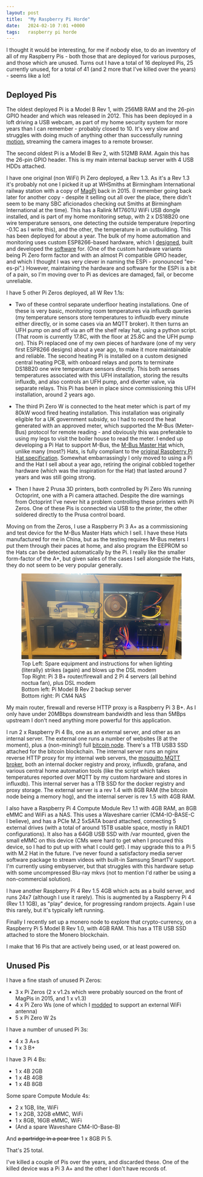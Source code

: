 ```yaml
---
layout: post
title:  "My Raspberry Pi Horde"
date:   2024-02-10 7:01 +0000
tags:   raspberry pi horde
---
```


I thought it would be interesting, for me if nobody else, to do an inventory of all of my Raspberry Pis - both those that are deployed for various purposes, and those which are unused.  Turns out I have a total of 16 deployed Pis, 25 currently unused, for a total of 41 (and 2 more that I've killed over the years) - seems like a lot!

## Deployed Pis

The oldest deployed Pi is a Model B Rev 1, with 256MB RAM and the 26-pin GPIO header and which was released in 2012.  This has been deployed in a loft driving a USB webcam, as part of my home security system for more years than I can remember - probably closed to 10.  It's very slow and struggles with doing much of anything other than successfully running [motion](https://github.com/Motion-Project/motion), streaming the camera images to a remote browser.

The second oldest Pi is a Model B Rev 2, with 512MB RAM.  Again this has the 26-pin GPIO header.  This is my main internal backup server with 4 USB HDDs attached.

I have one original (non WiFi) Pi Zero deployed, a Rev 1.3.  As it's a Rev 1.3 it's probably not one I picked it up at WHSmiths at Birmingham International railway station with a copy of [MagPi](https://www.theguardian.com/technology/2015/nov/26/raspberry-pi-zero-computer-cheap-free-magazine-magpi) back in 2015.  (I remember going back later for another copy - despite it selling out all over the place, there didn't seem to be many SBC aficionados checking out Smiths at Birmingham International at the time).  This has a Ralink MT7601U WiFi USB dongle installed, and is part of my home monitoring setup, with 2 x DS18B20 one wire temperature sensors, one detecting the outside temperature (reporting -0.1C as I write this), and the other, the temperature in an outbuilding.  This has been deployed for about a year.  The bulk of my home automation and monitoring uses custom ESP8266-based hardware, which I [designed](https://github.com/piersfinlayson/otb-iot/blob/master/docs/source/espi.rst), built and developed the [software](https://github.com/piersfinlayson/otb-iot) for.  (One of the custom hardware variants being Pi Zero form factor and with an almost Pi compatible GPIO header, and which I thought I was very clever in naming the ESPi - pronounced "ee-es-pi".)  However, maintaining the hardware and software for the ESPi is a bit of a pain, so I'm moving over to Pi as devices are damaged, fail, or become unreliable.

I have 5 other Pi Zeros deployed, all W Rev 1.1s:

* Two of these control separate underfloor heating installations.  One of these is very basic, monitoring room temperatures via influxdb queries (my temperature sensors store temperatures to influxdb every minute either directly, or in some cases via an MQTT broker).  It then turns an UFH pump on and off via an off the shelf relay hat, using a python script.  (That room is currently 17.8C, with the floor at 25.8C and the UFH pump on).  This Pi replaced one of my own pieces of hardware (one of my very first ESP8266 designs) about a year ago, to make it more maintainable and reliable.  The second heating Pi is installed on a custom designed central heating PCB, with onboard relays and ports to terminate DS18B20 one wire temperature sensors directly.  This both senses temperatures associated with this UFH installation, storing the results influxdb, and also controls an UFH pump, and diverter valve, via separate relays.  This Pi has been in place since commissioning this UFH installation, around 2 years ago.

* The third Pi Zero W is connected to the heat meter which is part of my 80kW wood fired heating installation.  This installation was originally eligible for a UK government subsidy, so I had to record the heat generated with an approved meter, which supported the M-Bus (Meter-Bus) protocol for remote reading - and obviously this was preferable to using my legs to visit the boiler house to read the meter.  I ended up developing a Pi Hat to support M-Bus, the [M-Bus Master Hat](https://www.packom.net/product/m-bus-master-hat/) which, unlike many (most?) Hats, is fully compliant to the [original Raspberry Pi Hat specification](https://github.com/raspberrypi/hats).  Somewhat embarrassingly I only moved to using a Pi and the Hat I sell about a year ago, retiring the original cobbled together hardware (which was the inspiration for the Hat) that lasted around 7 years and was still going strong.

* Then I have 2 Prusa 3D printers, both controlled by Pi Zero Ws running Octoprint, one with a Pi camera attached.  Despite the dire warnings from Octoprint I've never hit a problem controlling these printers with Pi Zeros.  One of these Pis is connected via USB to the printer, the other soldered directly to the Prusa control board.

Moving on from the Zeros, I use a Raspberry Pi 3 A+ as a commissioning and test device for the M-Bus Master Hats which I sell.  I have these Hats manufactured for me in China, but as the testing requires M-Bus meters I put them through their paces at home, and also program the EEPROM so the Hats can be detected automatically by the Pi.  I really like the smaller form-factor of the A+, but given sales of the cases I sell alongside the Hats, they do not seem to be very popular generally.

<figure>
  <img alt="Some Raspberry Pis" src="/static/img/pi_servers_feb_24.jpg" width="480" />
  <figcaption>Top Left: Spare equipment and instructions for when lighting (literally) strikes (again) and blows up the DSL modem</figcaption>
  <figcaption>Top Right: Pi 3 B+ router/firewall and 2 Pi 4 servers (all behind noctua fan), plus DSL modem</figcaption>
  <figcaption>Bottom left: Pi Model B Rev 2 backup server</figcaption>
  <figcaption>Bottom right: Pi CM4 NAS</figcaption>
</figure>

My main router, firewall and reverse HTTP proxy is a Raspberry Pi 3 B+.  As I only have under 20MBbps downstream bandwidth and less than 5MBps upstream I don't need anything more powerful for this application.

I run 2 x Raspberry Pi 4 Bs, one as an external server, and other as an internal server.  The external one runs a number of websites (8 at the moment), plus a (non-mining!) full [bitcoin node](https://github.com/piersfinlayson/bitcoin-docker).  There's a 1TB USB3 SSD attached for the bitcoin blockchain.  The internal server runs an nginx reverse HTTP proxy for my internal web servers, the [mosquitto MQTT broker](https://github.com/eclipse/mosquitto), both an internal docker registry and proxy, influxdb, grafana, and various central home automation tools (like the script which takes temperatures reported over MQTT by my custom hardware and stores in influxdb).  This internal server has a 1TB SSD for the docker registry and proxy storage.  The external server is a rev 1.4 with 8GB RAM (the bitcoin node being a memory hog), and the internal server is rev 1.5 with 4GB RAM.

I also have a Raspberry Pi 4 Compute Module Rev 1.1 with 4GB RAM, an 8GB eMMC and WiFi as a NAS.  This uses a Waveshare carrier (CM4-IO-BASE-C I believe), and has a PCIe M.2 5xSATA board attached, connecting 5 external drives (with a total of around 15TB usable space, mostly in RAID1 configurations).  It also has a 64GB USB SSD with /var mounted, given the small eMMC on this device (CMs were hard to get when I procured this device, so I had to put up with what I could get).  I may upgrade this to a Pi 5 with M.2 Hat in the future.  I've never found a satisfactory media server software package to stream videos with built-in Samsung SmartTV support.  I'm currently using embyserver, but that struggles with this hardware setup with some uncompressed Blu-ray mkvs (not to mention I'd rather be using a non-commercial solution).

I have another Raspberry Pi 4 Rev 1.5 4GB which acts as a build server, and runs 24x7 (although I use it rarely).  This is augmented by a Raspberry Pi 4 (Rev 1.1 1GB), as "play" device, for progressing random projects.  Again I use this rarely, but it's typically left running.

Finally I recently set up a monero node to explore that crypto-currency, on a Raspberry Pi 5 Model B Rev 1.0, with 4GB RAM.  This has a 1TB USB SSD attached to store the Monero blockchain.

I make that 16 Pis that are actively being used, or at least powered on.

## Unused Pis

I have a fine stash of unused Pi Zeros:
* 3 x Pi Zeros (2 x v1.2s which were probably sourced on the front of MagPis in 2015, and 1 x v1.3)
* 4 x Pi Zero Ws (one of which I [modded](https://hackaday.com/2017/03/07/adding-an-external-antenna-to-the-raspberry-pi-zero-w/) to support an external WiFi antenna)
* 5 x Pi Zero W 2s

I have a number of unused Pi 3s:
* 4 x 3 A+s
* 1 x 3 B+

I have 3 Pi 4 Bs:
* 1 x 4B 2GB
* 1 x 4B 4GB
* 1 x 4B 8GB

Some spare Compute Module 4s:
* 2 x 1GB, lite, WiFi
* 1 x 2GB, 32GB eMMC, WiFi
* 1 x 8GB, 16GB eMMC, WiFi
* (And a spare Waveshare CM4-IO-Base-B)

And ~~a partridge in a pear tree~~ 1 x 8GB Pi 5.

That's 25 total.

I've killed a couple of Pis over the years, and discarded these.  One of the killed device was a Pi 3 A+ and the other I don't have records of.
